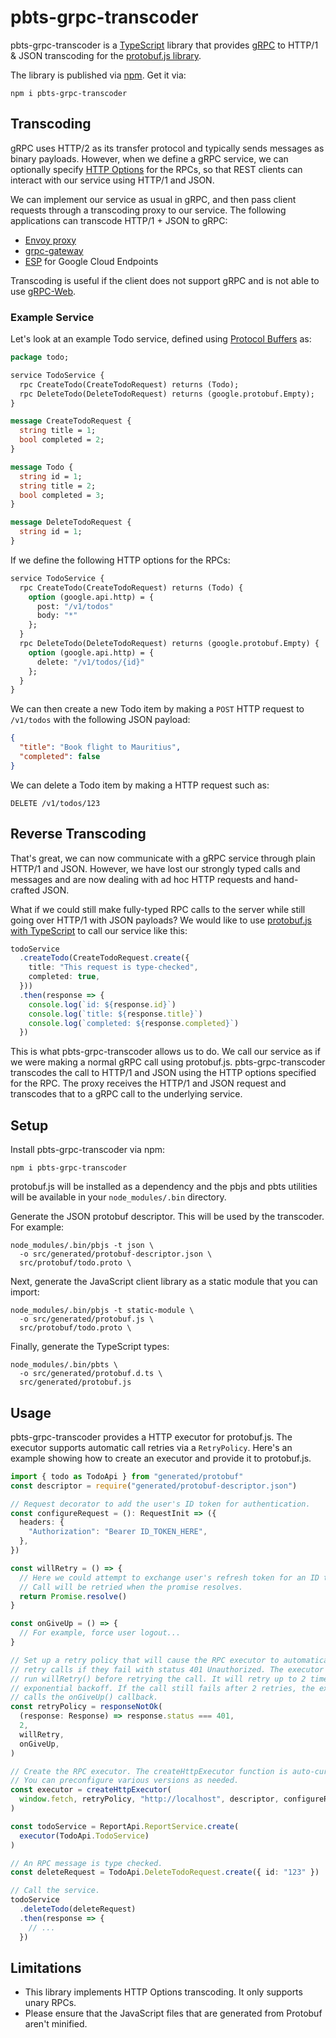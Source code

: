# pbts-grpc-transcoder

pbts-grpc-transcoder is a [TypeScript](https://www.typescriptlang.org) library that provides [gRPC](https://grpc.io) to HTTP/1 & JSON transcoding for the [protobuf.js library](https://github.com/protobufjs/protobuf.js).

The library is published via [npm](https://www.npmjs.com/package/pbts-grpc-transcoder). Get it via:

```text
npm i pbts-grpc-transcoder
```

## Transcoding

gRPC uses HTTP/2 as its transfer protocol and typically sends messages as binary payloads. However, when we define a gRPC service, we can optionally specify [HTTP Options](https://github.com/googleapis/googleapis/blob/master/google/api/http.proto) for the RPCs, so that REST clients can interact with our service using HTTP/1 and JSON.

We can implement our service as usual in gRPC, and then pass client requests through a transcoding proxy to our service. The following applications can transcode HTTP/1 + JSON to gRPC:

* [Envoy proxy](https://www.envoyproxy.io/docs/envoy/latest/configuration/http/http_filters/grpc_json_transcoder_filter)
* [grpc-gateway](https://github.com/grpc-ecosystem/grpc-gateway)
* [ESP](https://github.com/cloudendpoints/esp) for Google Cloud Endpoints

Transcoding is useful if the client does not support gRPC and is not able to use [gRPC-Web](https://github.com/grpc/grpc-web).

### Example Service

Let's look at an example Todo service, defined using [Protocol Buffers](https://developers.google.com/protocol-buffers/docs/proto3) as:

```protobuf
package todo;

service TodoService {
  rpc CreateTodo(CreateTodoRequest) returns (Todo);
  rpc DeleteTodo(DeleteTodoRequest) returns (google.protobuf.Empty);
}

message CreateTodoRequest {
  string title = 1;
  bool completed = 2;
}

message Todo {
  string id = 1;
  string title = 2;
  bool completed = 3;
}

message DeleteTodoRequest {
  string id = 1;
}
```

If we define the following HTTP options for the RPCs:

```protobuf
service TodoService {
  rpc CreateTodo(CreateTodoRequest) returns (Todo) {
    option (google.api.http) = {
      post: "/v1/todos"
      body: "*"
    };
  }
  rpc DeleteTodo(DeleteTodoRequest) returns (google.protobuf.Empty) {
    option (google.api.http) = {
      delete: "/v1/todos/{id}"
    };
  }
}
```

We can then create a new Todo item by making a `POST` HTTP request to `/v1/todos` with the following JSON payload:

```json
{
  "title": "Book flight to Mauritius",
  "completed": false
}
```

We can delete a Todo item by making a HTTP request such as:

```text
DELETE /v1/todos/123
```

## Reverse Transcoding

That's great, we can now communicate with a gRPC service through plain HTTP/1 and JSON. However, we have lost our strongly typed calls and messages and are now dealing with ad hoc HTTP requests and hand-crafted JSON.

What if we could still make fully-typed RPC calls to the server while still going over HTTP/1 with JSON payloads? We would like to use [protobuf.js with TypeScript](https://github.com/protobufjs/protobuf.js#pbts-for-typescript) to call our service like this:

```typescript
todoService
  .createTodo(CreateTodoRequest.create({
    title: "This request is type-checked",
    completed: true,
  }))
  .then(response => {
    console.log(`id: ${response.id}`)
    console.log(`title: ${response.title}`)
    console.log(`completed: ${response.completed}`)
  })
```

This is what pbts-grpc-transcoder allows us to do. We call our service as if we were making a normal gRPC call using protobuf.js. pbts-grpc-transcoder transcodes the call to HTTP/1 and JSON using the HTTP options specified for the RPC. The proxy receives the HTTP/1 and JSON request and transcodes that to a gRPC call to the underlying service.

## Setup

Install pbts-grpc-transcoder via npm:

```text
npm i pbts-grpc-transcoder
```

protobuf.js will be installed as a dependency and the pbjs and pbts utilities will be available in your `node_modules/.bin` directory.

Generate the JSON protobuf descriptor. This will be used by the transcoder. For example:

```text
node_modules/.bin/pbjs -t json \
  -o src/generated/protobuf-descriptor.json \
  src/protobuf/todo.proto \
```

Next, generate the JavaScript client library as a static module that you can import:

```text
node_modules/.bin/pbjs -t static-module \
  -o src/generated/protobuf.js \
  src/protobuf/todo.proto \
```

Finally, generate the TypeScript types:

```text
node_modules/.bin/pbts \
  -o src/generated/protobuf.d.ts \
  src/generated/protobuf.js
```

## Usage

pbts-grpc-transcoder provides a HTTP executor for protobuf.js. The executor supports automatic call retries via a `RetryPolicy`. Here's an example showing how to create an executor and provide it to protobuf.js.

```typescript
import { todo as TodoApi } from "generated/protobuf"
const descriptor = require("generated/protobuf-descriptor.json")

// Request decorator to add the user's ID token for authentication.
const configureRequest = (): RequestInit => ({
  headers: {
    "Authorization": "Bearer ID_TOKEN_HERE",
  },
})

const willRetry = () => {
  // Here we could attempt to exchange user's refresh token for an ID token...
  // Call will be retried when the promise resolves.
  return Promise.resolve()
}

const onGiveUp = () => {
  // For example, force user logout...
}

// Set up a retry policy that will cause the RPC executor to automatically
// retry calls if they fail with status 401 Unauthorized. The executor will
// run willRetry() before retrying the call. It will retry up to 2 times with
// exponential backoff. If the call still fails after 2 retries, the executor
// calls the onGiveUp() callback.
const retryPolicy = responseNotOk(
  (response: Response) => response.status === 401,
  2,
  willRetry,
  onGiveUp,
)

// Create the RPC executor. The createHttpExecutor function is auto-curried.
// You can preconfigure various versions as needed.
const executor = createHttpExecutor(
  window.fetch, retryPolicy, "http://localhost", descriptor, configureRequest
)

const todoService = ReportApi.ReportService.create(
  executor(TodoApi.TodoService)
)

// An RPC message is type checked.
const deleteRequest = TodoApi.DeleteTodoRequest.create({ id: "123" })

// Call the service.
todoService
  .deleteTodo(deleteRequest)
  .then(response => {
    // ...
  })
```

## Limitations

* This library implements HTTP Options transcoding. It only supports unary RPCs.
* Please ensure that the JavaScript files that are generated from Protobuf aren't minified.
